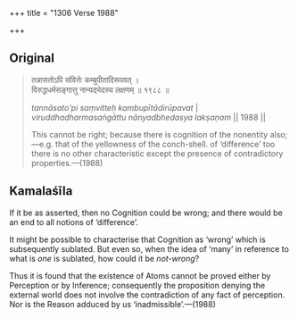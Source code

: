 +++
title = "1306 Verse 1988"

+++
## Original 
>
> तन्नासतोऽपि संवित्तेः कम्बुपीतादिरूपवत् ।  
> विरुद्धधर्मसङ्गात्तु नान्यद्भेदस्य लक्षणम् ॥ १९८८ ॥ 
>
> *tannāsato'pi saṃvitteḥ kambupītādirūpavat* \|  
> *viruddhadharmasaṅgāttu nānyadbhedasya lakṣaṇam* \|\| 1988 \|\| 
>
> This cannot be right; because there is cognition of the nonentity also;—e.g. that of the yellowness of the conch-shell. of ‘difference’ too there is no other characteristic except the presence of contradictory properties.—(1988)



## Kamalaśīla

If it be as asserted, then no Cognition could be wrong; and there would be an end to all notions of ‘difference’.

It might be possible to characterise that Cognition as ‘wrong’ which is subsequently sublated. But even so, when the idea of ‘many’ in reference to what is *one* is sublated, how could it be *not-wrong*?

Thus it is found that the existence of Atoms cannot be proved either by Perception or by Inference; consequently the proposition denying the external world does not involve the contradiction of any fact of perception. Nor is the Reason adduced by us ‘inadmissible’.—(1988)



